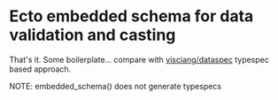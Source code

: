# Ecto embedded schema for data validation and casting

That's it. Some boilerplate... compare with [visciang/dataspec](https://github.com/visciang/dataspecs) typespec based approach.

NOTE: embedded_schema() does not generate typespecs
